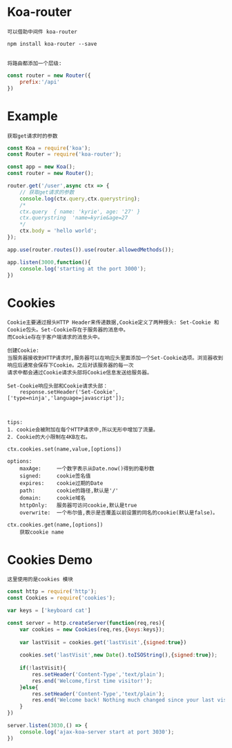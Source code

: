 # Koa-router
	
	可以借助中间件 koa-router
	
	npm install koa-router --save
	
	
	将路由都添加一个层级:
```js	
const router = new Router({
	prefix:'/api'
})
```
	
# Example

	获取get请求时的参数
```js
const Koa = require('koa');
const Router = require('koa-router');

const app = new Koa();
const router = new Router();

router.get('/user',async ctx => {
	// 获取get请求的参数 
	console.log(ctx.query,ctx.querystring);
	/*
	ctx.query  { name: 'kyrie', age: '27' }
	ctx.querystring  'name=kyrie&age=27
	*/
	ctx.body = 'hello world';
});

app.use(router.routes()).use(router.allowedMethods());

app.listen(3000,function(){
	console.log('starting at the port 3000');
})
```

# Cookies

	Cookie主要通过报头HTTP Header来传递数据,Cookie定义了两种报头: Set-Cookie 和 Cookie包头。Set-Cookie存在于服务器的消息中。
	而Cookie存在于客户端请求的消息头中。

	创建Cookie:
	当服务器接收到HTTP请求时,服务器可以在响应头里面添加一个Set-Cookie选项。浏览器收到响应后通常会保存下Cookie。之后对该服务器的每一次
	请求中都会通过Cookie请求头部将Cookie信息发送给服务器。
	
	Set-Cookie响应头部和Cookie请求头部：
		response.setHeader('Set-Cookie',['type=ninja','language=javascript']);
		
		
	
	tips:
	1. cookie会被附加在每个HTTP请求中,所以无形中增加了流量。
	2. Cookie的大小限制在4KB左右。

	ctx.cookies.set(name,value,[options])
		
	options:
		maxAge: 	一个数字表示从Date.now()得到的毫秒数
		signed: 	cookie签名值
		expires: 	cookie过期的Date
		path:		cookie的路径,默认是'/'
		domain:		cookie域名
		httpOnly:	服务器可访问cookie,默认是true
		overwrite:	一个布尔值,表示是否覆盖以前设置的同名的cookie(默认是false)。
		
	ctx.cookies.get(name,[options])
		获取cookie name
		
# Cookies Demo


	这里使用的是cookies 模块
```js
const http = require('http');
const Cookies = require('cookies');

var keys = ['keyboard cat']

const server = http.createServer(function(req,res){
	var cookies = new Cookies(req,res,{keys:keys});
	
	var lastVisit = cookies.get('lastVisit',{signed:true})
	
	cookies.set('lastVisit',new Date().toISOString(),{signed:true});
	
	if(!lastVisit){
		res.setHeader('Content-Type','text/plain');
		res.end('Welcome,first time visitor!');
	}else{
		res.setHeader('Content-Type','text/plain');
		res.end('Welcome back! Nothing much changed since your last visit at ' + lastVisit + '.');
	}
})

server.listen(3030,() => {
	console.log('ajax-koa-server start at port 3030');
})
```